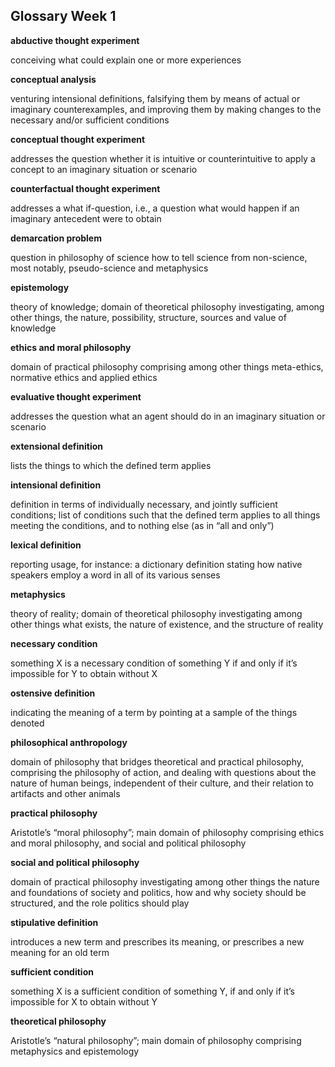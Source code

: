 ## Glossary Week 1

**abductive thought experiment**

conceiving what could explain one or more experiences

**conceptual analysis**

venturing intensional definitions, falsifying them by means of actual or imaginary counterexamples, and improving them by making changes to the necessary and/or sufficient conditions

**conceptual thought experiment**

addresses the question whether it is intuitive or counterintuitive to apply a concept to an imaginary situation or scenario

**counterfactual thought experiment**

addresses a what if-question, i.e., a question what would happen if an imaginary antecedent were to obtain

**demarcation problem**

question in philosophy of science how to tell science from non-science, most notably, pseudo-science and metaphysics

**epistemology**

theory of knowledge; domain of theoretical philosophy investigating, among other things, the nature, possibility, structure, sources and value of knowledge

**ethics and moral philosophy**

domain of practical philosophy comprising among other things meta-ethics, normative ethics and applied ethics

**evaluative thought experiment**

addresses the question what an agent should do in an imaginary situation or scenario

**extensional definition**

lists the things to which the defined term applies

**intensional definition**

definition in terms of individually necessary, and jointly sufficient conditions; list of conditions such that the defined term applies to all things meeting the conditions, and to nothing else (as in “all and only”) 

**lexical definition**

reporting usage, for instance: a dictionary definition stating how native speakers employ a word in all of its various senses 

**metaphysics**

theory of reality; domain of theoretical philosophy investigating among other things what exists, the nature of existence, and the structure of reality

**necessary condition**

something X is a necessary condition of something Y if and only if it’s impossible for Y to obtain without X  

**ostensive definition**

indicating the meaning of a term by pointing at a sample of the things denoted

**philosophical anthropology**

domain of philosophy that bridges theoretical and practical philosophy, comprising the philosophy of action, and dealing with questions about the nature of human beings, independent of their culture, and their relation to artifacts and other animals

**practical philosophy**

Aristotle’s “moral philosophy”; main domain of philosophy comprising ethics and moral philosophy, and social and political philosophy

**social and political philosophy** 

domain of practical philosophy investigating among other things the nature and foundations of society and politics, how and why society should be structured, and the role politics should play

**stipulative definition**

introduces a new term and prescribes its meaning, or prescribes a new meaning for an old term 

**sufficient condition**

something X is a sufficient condition of something Y, if and only if it’s impossible for X to obtain without Y 

**theoretical philosophy**

Aristotle’s “natural philosophy”; main domain of philosophy comprising metaphysics and epistemology
